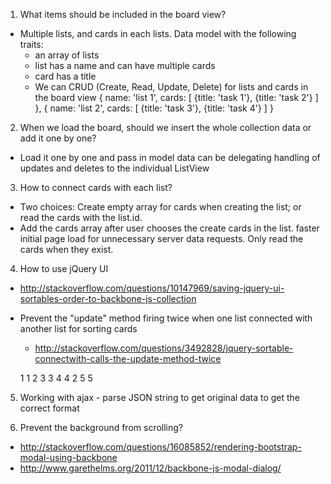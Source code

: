 1. What items should be included in the board view? 
  - Multiple lists, and cards in each lists. Data model with the following traits:
    * an array of lists
    * list has a name and can have multiple cards
    * card has a title
    * We can CRUD (Create, Read, Update, Delete) for lists and cards in the board view
   {
      name: 'list 1',
      cards: [
        {title: 'task 1'},
        {title: 'task 2'}
      ]
    },
    {
      name: 'list 2',
      cards: [
        {title: 'task 3'},
        {title: 'task 4'}
      ]
    }

2. When we load the board, should we insert the whole collection data or add it one by one?
  - Load it one by one and pass in model data can be delegating handling of updates 
    and deletes to the individual ListView

3. How to connect cards with each list?
  - Two choices: Create empty array for cards when creating the list; or read the cards
    with the list.id. 
  - Add the cards array after user chooses the create cards in the list. faster initial page 
    load for unnecessary server data requests. Only read the cards when they exist.

4. How to use jQuery UI
  - http://stackoverflow.com/questions/10147969/saving-jquery-ui-sortables-order-to-backbone-js-collection
  - Prevent the "update" method firing twice when one list connected with another list for sorting cards
    * http://stackoverflow.com/questions/3492828/jquery-sortable-connectwith-calls-the-update-method-twice
  
    1   1
    2   3
    3   4
    4   2
    5   5

5. Working with ajax - parse JSON string to get original data to get the correct format

6. Prevent the background from scrolling?
  - http://stackoverflow.com/questions/16085852/rendering-bootstrap-modal-using-backbone
  - http://www.garethelms.org/2011/12/backbone-js-modal-dialog/